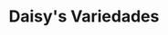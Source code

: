 ---
title: "Daisy's Variedades"
url: /siguatepeque/daisys-variedades/
shop: tienda de variedades
---